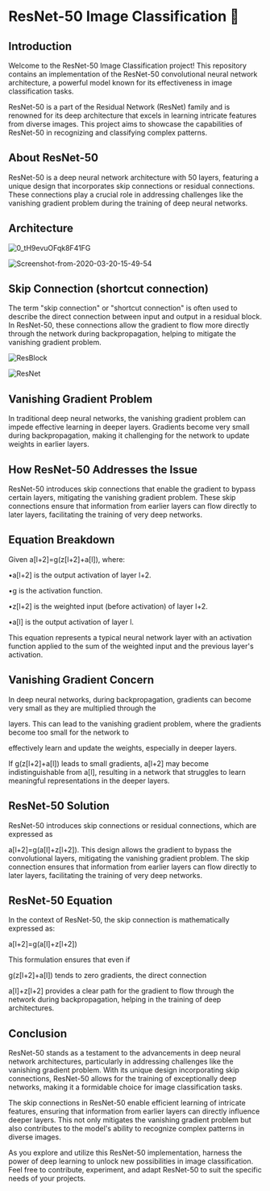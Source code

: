 # ResNet-50 Image Classification 🔗

## Introduction

Welcome to the ResNet-50 Image Classification project! This repository contains an implementation of the ResNet-50 convolutional neural network architecture, a powerful model known for its effectiveness in image classification tasks.

ResNet-50 is a part of the Residual Network (ResNet) family and is renowned for its deep architecture that excels in learning intricate features from diverse images. This project aims to showcase the capabilities of ResNet-50 in recognizing and classifying complex patterns.

## About ResNet-50

ResNet-50 is a deep neural network architecture with 50 layers, featuring a unique design that incorporates skip connections or residual connections. These connections play a crucial role in addressing challenges like the vanishing gradient problem during the training of deep neural networks.

## Architecture
![0_tH9evuOFqk8F41FG](https://github.com/Abdelrahman-Amen/Resnet50-From_Scratch_and_Built_in/assets/103226865/a03898e9-0b3a-42c8-bbd0-2d76e34e457c)


![Screenshot-from-2020-03-20-15-49-54](https://github.com/Abdelrahman-Amen/Resnet50-From_Scratch_and_Built_in/assets/103226865/2eb7c4b0-5306-4f36-933c-862aa6e6651a)

## Skip Connection (shortcut connection)

The term "skip connection" or "shortcut connection" is often used to describe the direct connection between input and output in a residual block. In ResNet-50, these connections allow the gradient to flow more directly through the network during backpropagation, helping to mitigate the vanishing gradient problem.


 
![ResBlock](https://github.com/Abdelrahman-Amen/Resnet50-From_Scratch_and_Built_in/assets/103226865/c37a874b-c240-4c12-8992-8e48fc33bcfb)



![ResNet](https://github.com/Abdelrahman-Amen/Resnet50-From_Scratch_and_Built_in/assets/103226865/c735bebd-5b2e-4c29-9ef3-305440c45c2c)



## Vanishing Gradient Problem

In traditional deep neural networks, the vanishing gradient problem can impede effective learning in deeper layers. Gradients become very small during backpropagation, making it challenging for the network to update weights in earlier layers.

## How ResNet-50 Addresses the Issue

ResNet-50 introduces skip connections that enable the gradient to bypass certain layers, mitigating the vanishing gradient problem. These skip connections ensure that information from earlier layers can flow directly to later layers, facilitating the training of very deep networks.


## Equation Breakdown
Given a[l+2]=g(z[l+2]+a[l]), where:
 
•a[l+2] is the output activation of layer l+2.
 
•g is the activation function.
 
•z[l+2] is the weighted input (before activation) of layer l+2.
 
•a[l] is the output activation of layer l.

This equation represents a typical neural network layer with an activation function applied to the sum of the weighted input and the previous layer's activation.

## Vanishing Gradient Concern

In deep neural networks, during backpropagation, gradients can become very small as they are multiplied through the

layers. This can lead to the vanishing gradient problem, where the gradients become too small for the network to 

effectively learn and update the weights, especially in deeper layers.

If g(z[l+2]+a[l]) leads to small gradients, a[l+2] may become indistinguishable from a[l], resulting in a network that struggles to learn meaningful representations in the deeper layers.

## ResNet-50 Solution
ResNet-50 introduces skip connections or residual connections, which are expressed as 
 
a[l+2]=g(a[l]+z[l+2]). This design allows the gradient to bypass the convolutional layers, mitigating the vanishing gradient problem. The skip connection ensures that information from earlier layers can flow directly to later layers, facilitating the training of very deep networks.


## ResNet-50 Equation
In the context of ResNet-50, the skip connection is mathematically expressed as:
 
a[l+2]=g(a[l]+z[l+2])

This formulation ensures that even if 
 
g(z[l+2]+a[l]) tends to zero gradients, the direct connection 
 
a[l]+z[l+2] provides a clear path for the gradient to flow through the network during backpropagation, helping in the training of deep architectures.





## Conclusion

ResNet-50 stands as a testament to the advancements in deep neural network architectures, particularly in addressing challenges like the vanishing gradient problem. With its unique design incorporating skip connections, ResNet-50 allows for the training of exceptionally deep networks, making it a formidable choice for image classification tasks.

The skip connections in ResNet-50 enable efficient learning of intricate features, ensuring that information from earlier layers can directly influence deeper layers. This not only mitigates the vanishing gradient problem but also contributes to the model's ability to recognize complex patterns in diverse images.

As you explore and utilize this ResNet-50 implementation, harness the power of deep learning to unlock new possibilities in image classification. Feel free to contribute, experiment, and adapt ResNet-50 to suit the specific needs of your projects.









